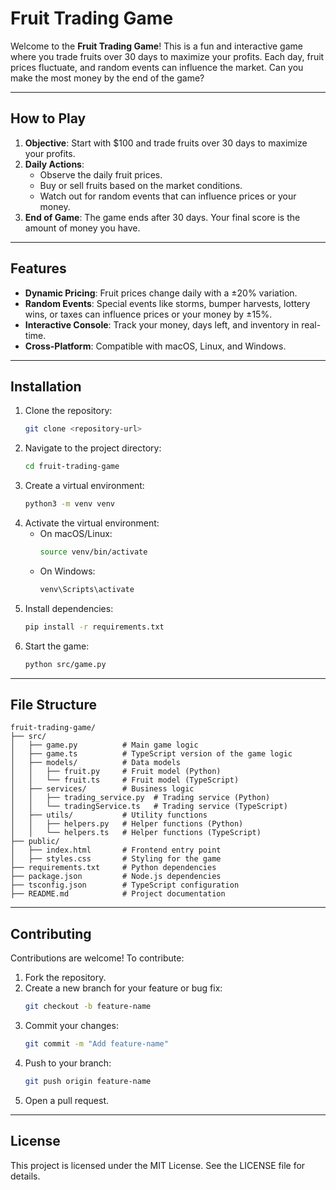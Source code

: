 # Fruit Trading Game

Welcome to the **Fruit Trading Game**! This is a fun and interactive game where you trade fruits over 30 days to maximize your profits. Each day, fruit prices fluctuate, and random events can influence the market. Can you make the most money by the end of the game?

---

## How to Play

1. **Objective**: Start with $100 and trade fruits over 30 days to maximize your profits.
2. **Daily Actions**:
   - Observe the daily fruit prices.
   - Buy or sell fruits based on the market conditions.
   - Watch out for random events that can influence prices or your money.
3. **End of Game**: The game ends after 30 days. Your final score is the amount of money you have.

---

## Features

- **Dynamic Pricing**: Fruit prices change daily with a ±20% variation.
- **Random Events**: Special events like storms, bumper harvests, lottery wins, or taxes can influence prices or your money by ±15%.
- **Interactive Console**: Track your money, days left, and inventory in real-time.
- **Cross-Platform**: Compatible with macOS, Linux, and Windows.

---

## Installation

1. Clone the repository:
   ```bash
   git clone <repository-url>
   ```
2. Navigate to the project directory:
   ```bash
   cd fruit-trading-game
   ```
3. Create a virtual environment:
   ```bash
   python3 -m venv venv
   ```
4. Activate the virtual environment:
   - On macOS/Linux:
     ```bash
     source venv/bin/activate
     ```
   - On Windows:
     ```bash
     venv\Scripts\activate
     ```
5. Install dependencies:
   ```bash
   pip install -r requirements.txt
   ```
6. Start the game:
   ```bash
   python src/game.py
   ```

---

## File Structure

```
fruit-trading-game/
├── src/
│   ├── game.py          # Main game logic
│   ├── game.ts          # TypeScript version of the game logic
│   ├── models/          # Data models
│   │   ├── fruit.py     # Fruit model (Python)
│   │   └── fruit.ts     # Fruit model (TypeScript)
│   ├── services/        # Business logic
│   │   ├── trading_service.py  # Trading service (Python)
│   │   └── tradingService.ts   # Trading service (TypeScript)
│   ├── utils/           # Utility functions
│   │   ├── helpers.py   # Helper functions (Python)
│   │   └── helpers.ts   # Helper functions (TypeScript)
├── public/
│   ├── index.html       # Frontend entry point
│   ├── styles.css       # Styling for the game
├── requirements.txt     # Python dependencies
├── package.json         # Node.js dependencies
├── tsconfig.json        # TypeScript configuration
├── README.md            # Project documentation
```

---

## Contributing

Contributions are welcome! To contribute:

1. Fork the repository.
2. Create a new branch for your feature or bug fix:
   ```bash
   git checkout -b feature-name
   ```
3. Commit your changes:
   ```bash
   git commit -m "Add feature-name"
   ```
4. Push to your branch:
   ```bash
   git push origin feature-name
   ```
5. Open a pull request.

---

## License

This project is licensed under the MIT License. See the LICENSE file for details.